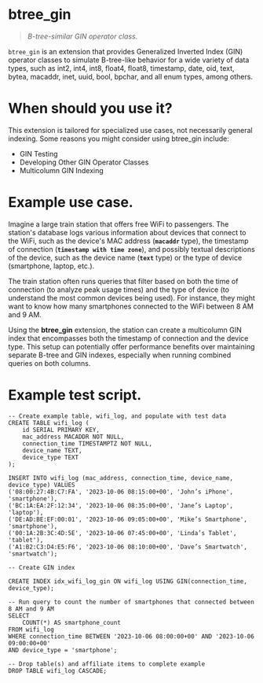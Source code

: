 # btree_gin
>*B-tree-similar GIN operator class.*

`btree_gin` is an extension that provides Generalized Inverted Index (GIN) operator classes to simulate B-tree-like behavior for a wide variety of data types, such as int2, int4, int8, float4, float8, timestamp, date, oid, text, bytea, macaddr, inet, uuid, bool, bpchar, and all enum types, among others.

# When should you use it?

This extension is tailored for specialized use cases, not necessarily general indexing. Some reasons you might consider using btree_gin include:
- GIN Testing
- Developing Other GIN Operator Classes
- Multicolumn GIN Indexing

# Example use case.

Imagine a large train station that offers free WiFi to passengers. The station's database logs various information about devices that connect to the WiFi, such as the device's MAC address (**`macaddr`** type), the timestamp of connection (**`timestamp with time zone`**), and possibly textual descriptions of the device, such as the device name (**`text`** type) or the type of device (smartphone, laptop, etc.). 

The train station often runs queries that filter based on both the time of connection (to analyze peak usage times) and the type of device (to understand the most common devices being used). For instance, they might want to know how many smartphones connected to the WiFi between 8 AM and 9 AM.

Using the **btree_gin** extension, the station can create a multicolumn GIN index that encompasses both the timestamp of connection and the device type. This setup can potentially offer performance benefits over maintaining separate B-tree and GIN indexes, especially when running combined queries on both columns.

# Example test script.

```
-- Create example table, wifi_log, and populate with test data
CREATE TABLE wifi_log (
    id SERIAL PRIMARY KEY,
    mac_address MACADDR NOT NULL,
    connection_time TIMESTAMPTZ NOT NULL,
    device_name TEXT,
    device_type TEXT
);

INSERT INTO wifi_log (mac_address, connection_time, device_name, device_type) VALUES
('08:00:27:4B:C7:FA', '2023-10-06 08:15:00+00', 'John’s iPhone', 'smartphone'),
('BC:1A:EA:2F:12:34', '2023-10-06 08:35:00+00', 'Jane’s Laptop', 'laptop'),
('DE:AD:BE:EF:00:01', '2023-10-06 09:05:00+00', 'Mike’s Smartphone', 'smartphone'),
('00:1A:2B:3C:4D:5E', '2023-10-06 07:45:00+00', 'Linda’s Tablet', 'tablet'),
('A1:B2:C3:D4:E5:F6', '2023-10-06 08:10:00+00', 'Dave’s Smartwatch', 'smartwatch');

-- Create GIN index

CREATE INDEX idx_wifi_log_gin ON wifi_log USING GIN(connection_time, device_type);

-- Run query to count the number of smartphones that connected between 8 AM and 9 AM
SELECT 
    COUNT(*) AS smartphone_count 
FROM wifi_log 
WHERE connection_time BETWEEN '2023-10-06 08:00:00+00' AND '2023-10-06 09:00:00+00'
AND device_type = 'smartphone';

-- Drop table(s) and affiliate items to complete example
DROP TABLE wifi_log CASCADE;
```
